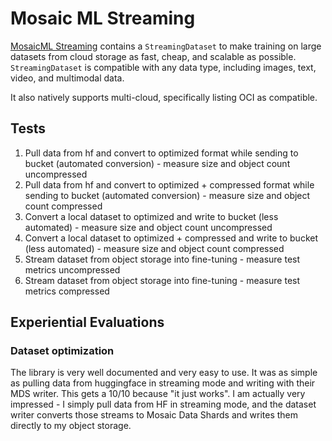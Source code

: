 # Mosaic ML Streaming

[MosaicML Streaming](https://github.com/mosaicml/streaming) contains a `StreamingDataset` to make training on large datasets from cloud storage as fast, cheap, and scalable as possible. `StreamingDataset` is compatible with any data type, including images, text, video, and multimodal data.

It also natively supports multi-cloud, specifically listing OCI as compatible.

## Tests
1. Pull data from hf and convert to optimized format while sending to bucket (automated conversion) - measure size and object count uncompressed
2. Pull data from hf and convert to optimized + compressed format while sending to bucket (automated conversion) - measure size and object count compressed 
3. Convert a local dataset to optimized and write to bucket (less automated) - measure size and object count uncompressed
4. Convert a local dataset to optimized + compressed and write to bucket (less automated) - measure size and object count compressed
5. Stream dataset from object storage into fine-tuning - measure test metrics uncompressed
6. Stream dataset from object storage into fine-tuning - measure test metrics compressed



## Experiential Evaluations

### Dataset optimization
The library is very well documented and very easy to use. It was as simple as pulling data from huggingface in streaming mode and writing with their MDS writer. This gets a 10/10 because "it just works". I am actually very impressed - I simply pull data from HF in streaming mode, and the dataset writer converts those streams to Mosaic Data Shards and writes them directly to my object storage.



